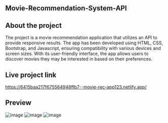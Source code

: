 ## Movie-Recommendation-System-API

## About the project
The project is a movie recommendation application that utilizes an API to provide responsive results. The app has been developed using HTML, CSS, Bootstrap, and Javascript, ensuring compatibility with various devices and screen sizes. With its user-friendly interface, the app allows users to discover movies they may be interested in based on their preferences.

## Live project link
https://6415baa217f675564948ffb7--movie-rec-app123.netlify.app/

## Preview
![image](https://user-images.githubusercontent.com/67649413/226109346-c08e6005-a966-4b37-a980-3cbbca310b8a.png)
![image](https://user-images.githubusercontent.com/67649413/226109371-8ec934ed-1f06-4d32-8f3d-a00b1992160f.png)
![image](https://user-images.githubusercontent.com/67649413/226109512-2f710b71-ae30-41ea-81c4-88c40e355390.png)
